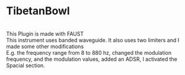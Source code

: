 # TibetanBowl
<br>
This Plugin is made with FAUST
<br>
This instrument uses banded waveguide. It also uses two limiters and I made some other modifications <br>
E.g. the frequency range from 8 to 880 hz, changed the modulation frequency, and the modulation values, added an ADSR, I activated the Spacial section.
